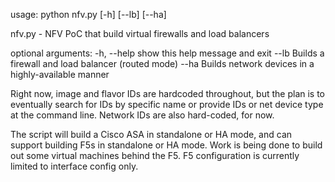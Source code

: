 usage: python nfv.py [-h] [--lb] [--ha]

nfv.py - NFV PoC that build virtual firewalls and load balancers

optional arguments:
  -h, --help  show this help message and exit
  --lb        Builds a firewall and load balancer (routed mode)
  --ha        Builds network devices in a highly-available manner
  
Right now, image and flavor IDs are hardcoded throughout, but the plan is to eventually search for IDs by specific name or provide IDs or net device type at the command line. Network IDs are also hard-coded, for now.

The script will build a Cisco ASA in standalone or HA mode, and can support building F5s in standalone or HA mode. Work is being done to build out some virtual machines behind the F5. F5 configuration is currently limited to interface config only.
